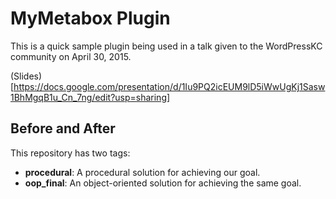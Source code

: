 # MyMetabox Plugin

This is a quick sample plugin being used in a talk given to the WordPressKC community on April 30, 2015.

(Slides)[https://docs.google.com/presentation/d/1Iu9PQ2icEUM9lD5iWwUgKj1Sasw1BhMgqB1u_Cn_7ng/edit?usp=sharing]

## Before and After

This repository has two tags:

* **procedural**: A procedural solution for achieving our goal.
* **oop_final**: An object-oriented solution for achieving the same goal.